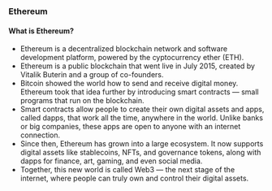 ### Ethereum

#### What is Ethereum?

- Ethereum is a decentralized blockchain network and software development platform, powered by the cyptocurrency ether (ETH).
- Ethereum is a public blockchain that went live in July 2015, created by Vitalik Buterin and a group of co-founders.
- Bitcoin showed the world how to send and receive digital money. Ethereum took that idea further by introducing smart contracts — small programs that run on the blockchain.
- Smart contracts allow people to create their own digital assets and apps, called dapps, that work all the time, anywhere in the world. Unlike banks or big companies, these apps are open to anyone with an internet connection.
- Since then, Ethereum has grown into a large ecosystem. It now supports digital assets like stablecoins, NFTs, and governance tokens, along with dapps for finance, art, gaming, and even social media.
- Together, this new world is called Web3 — the next stage of the internet, where people can truly own and control their digital assets.

